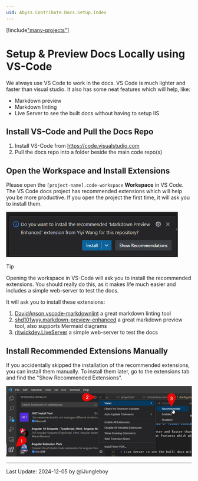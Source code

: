 ```yaml
---
uid: Abyss.Contribute.Docs.Setup.Index
---
```


[!include["many-projects"](../_docs-for-many-projects.md)]

# Setup & Preview Docs Locally using VS-Code

We always use VS Code to work in the docs.
VS Code is much lighter and faster than visual studio.
It also has some neat features which will help, like:

* Markdown preview
* Markdown linting
* Live Server to see the built docs without having to setup IIS

## Install VS-Code and Pull the Docs Repo

1. Install VS-Code from <https://code.visualstudio.com>
1. Pull the docs repo into a folder beside the main code repo(s)

## Open the Workspace and Install Extensions

Please open the `[project-name].code-workspace` **Workspace** in VS Code. The VS Code docs project has recommended extensions which will help you be more productive.
If you open the project the first time, it will ask you to install them.

![Install Recommended Extensions](./assets/vs-code-install-recommended-prompt.jpg)

> [!TIP]
> Opening the workspace in VS-Code will ask you to install the recommended extensions.
> You should really do this, as it makes life much easier
> and includes a simple web-server to test the docs.

It will ask you to install these extensions:

1. [DavidAnson.vscode-markdownlint](https://marketplace.visualstudio.com/items?itemName=DavidAnson.vscode-markdownlint) a great markdown linting tool
1. [shd101wyy.markdown-preview-enhanced](https://marketplace.visualstudio.com/items?itemName=shd101wyy.markdown-preview-enhanced) a great markdown preview tool, also supports Mermaid diagrams
1. [ritwickdey.LiveServer](https://marketplace.visualstudio.com/items?itemName=ritwickdey.LiveServer) a simple web-server to test the docs

## Install Recommended Extensions Manually

If you accidentally skipped the installation of the recommended extensions, you can install them manually.
To install them later, go to the extensions tab
and find the "Show Recommended Extensions".

![Show Recommended Extensions](./assets/vs-code-install-recommended-review.jpg)


---

Last Update: 2024-12-05 by @iJungleboy
